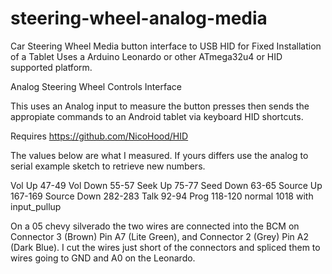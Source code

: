 # steering-wheel-analog-media
Car Steering Wheel Media button interface to USB HID for Fixed Installation of a Tablet
Uses a Arduino Leonardo or other ATmega32u4 or HID supported platform.

Analog Steering Wheel Controls Interface

This uses an Analog input to measure the button presses
then sends the appropiate commands to an Android tablet
via keyboard HID shortcuts.

Requires https://github.com/NicoHood/HID

The values below are what I measured. If yours differs
use the analog to serial example sketch to retrieve
new numbers.

Vol Up 47-49
Vol Down 55-57
Seek Up 75-77
Seed Down 63-65
Source Up 167-169
Source Down 282-283
Talk 92-94
Prog 118-120 
normal 1018
with input_pullup

On a 05 chevy silverado the two wires are connected into the BCM
on Connector 3 (Brown) Pin A7 (Lite Green), 
and Connector 2 (Grey) Pin A2 (Dark Blue).
I cut the wires just short of the connectors and spliced them
to wires going to GND and A0 on the Leonardo.

